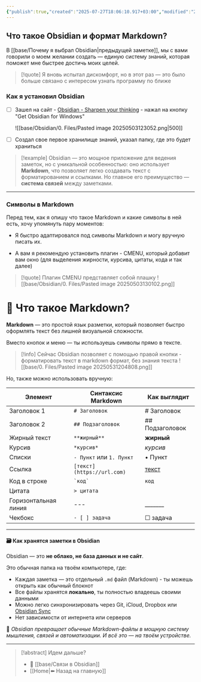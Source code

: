 ```yaml
---
{"publish":true,"created":"2025-07-27T18:06:10.917+03:00","modified":"2025-08-02T13:23:48.202+03:00","cssclasses":""}
---
```


## Что такое Obsidian и формат Markdown?

В [[base/Почему я выбрал Obsidian\|предыдущей заметке]], мы с вами говорили о моем желании создать — единую систему знаний, которая поможет мне быстрее достичь моих целей.

>[!quote] Я вновь испытал дискомфорт, но в этот раз — это было больше связано с интересом узнать программу по ближе

### Как я установил Obsidian

- [ ] Зашел на сайт - [Obsidian - Sharpen your thinking](https://obsidian.md) - нажал на кнопку "Get Obsidian for Windows"

	![[base/Obsidian/0. Files/Pasted image 20250503123052.png|500]]

- [ ] Создал свое первое хранилище знаний, указал папку, где это будет храниться

>[!example]  Obsidian 
>— это мощное приложение для ведения заметок, но с уникальной особенностью: оно использует **Markdown**, что позволяет легко создавать текст с форматированием и ссылками. Но главное его преимущество — **система связей** между заметками.


---
### Символы в Markdown

Перед тем, как я опишу что такое Markdown и какие символы в ней есть, хочу упомянуть пару моментов:

-  Я быстро адаптировался под символы Markdown и могу вручную писать их.

- А вам я рекомендую установить плагин - CMENU, который добавит вам окно (для выделения жирности, курсива, цитаты, кода и так далее)

>[!quote] Плагин CMENU представляет собой плашку
>![[base/Obsidian/0. Files/Pasted image 20250503130102.png]]


# 📄 Что такое Markdown?

**Markdown** — это простой язык разметки, который позволяет быстро оформлять текст без лишней визуальной сложности.  

Вместо кнопок и меню — ты используешь символы прямо в тексте.

>[!info] Сейчас Obsidian позволяет с помощью правой кнопки - форматировать текст в markdown формат, без знания текста
>![[base/0. Files/Pasted image 20250531204808.png]]

Но, также можно использовать вручную:

| Элемент              | Синтаксис Markdown         | Как выглядит             |
| -------------------- | -------------------------- | ------------------------ |
| Заголовок 1          | `# Заголовок`              | # Заголовок              |
| Заголовок 2          | `## Подзаголовок`          | ## Подзаголовок          |
| Жирный текст         | `**жирный**`               | **жирный**               |
| Курсив               | `*курсив*`                 | *курсив*                 |
| Списки               | `- Пункт` или `1. Пункт`   | • Пункт                  |
| Ссылка               | `[текст](https://url.com)` | [текст](https://url.com) |
| Код в строке         | `` `код` ``                | `код`                    |
| Цитата               | `> цитата`                 |                          |
| Горизонтальная линия | ---                        | _______                  |
| Чекбокс              | `- [ ] задача`             | ☐ задача                 |

---
#### 🗃 Как хранятся заметки в Obsidian

Obsidian — это **не облако, не база данных и не сайт**. 

Это обычная папка на твоём компьютере, где:

- Каждая заметка — это отдельный `.md` файл (Markdown) - ты можешь открыть как обычный блокнот
- Все файлы хранятся **локально**, ты полностью владеешь своими данными
- Можно легко синхронизировать через Git, iCloud, Dropbox или [Obsidian Sync](https://obsidian.md/sync)
- Нет зависимости от интернета или серверов


📌 *Obsidian превращает обычные Markdown-файлы в мощную систему мышления, связей и автоматизации. И всё это — на твоём устройстве.*

---

> [!abstract] Идем дальше?
> - 🧠 [[base/Связи в Obsidian]]
> - [[Home\|⬅️ Назад на главную]]